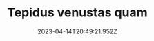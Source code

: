 ---
title: "Tepidus venustas quam"
date: 2023-04-14T20:49:21.952Z
permalink: "/tepidus-venustas-quam/"
---